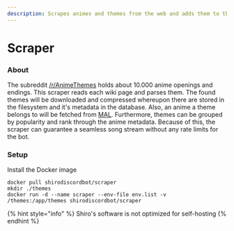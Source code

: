 ```yaml
---
description: Scrapes animes and themes from the web and adds them to the database
---
```


# Scraper

### About

The subreddit [/r/AnimeThemes](https://www.reddit.com/r/AnimeThemes/) holds about 10.000 anime openings and endings. This scraper reads each wiki page and parses them. The found themes will be downloaded and compressed whereupon there are stored in the filesystem and it's metadata in the database. Also, an anime a theme belongs to will be fetched from [MAL](https://myanimelist.net/). Furthermore, themes can be grouped by popularity and rank through the anime metadata. Because of this, the scraper can guarantee a seamless song stream without any rate limits for the bot.

### Setup

Install the Docker image

```text
docker pull shirodiscordbot/scraper
mkdir ./themes
docker run -d --name scraper --env-file env.list -v /themes:/app/themes shirodiscordbot/scraper
```

{% hint style="info" %}
Shiro's software is not optimized for self-hosting
{% endhint %}

